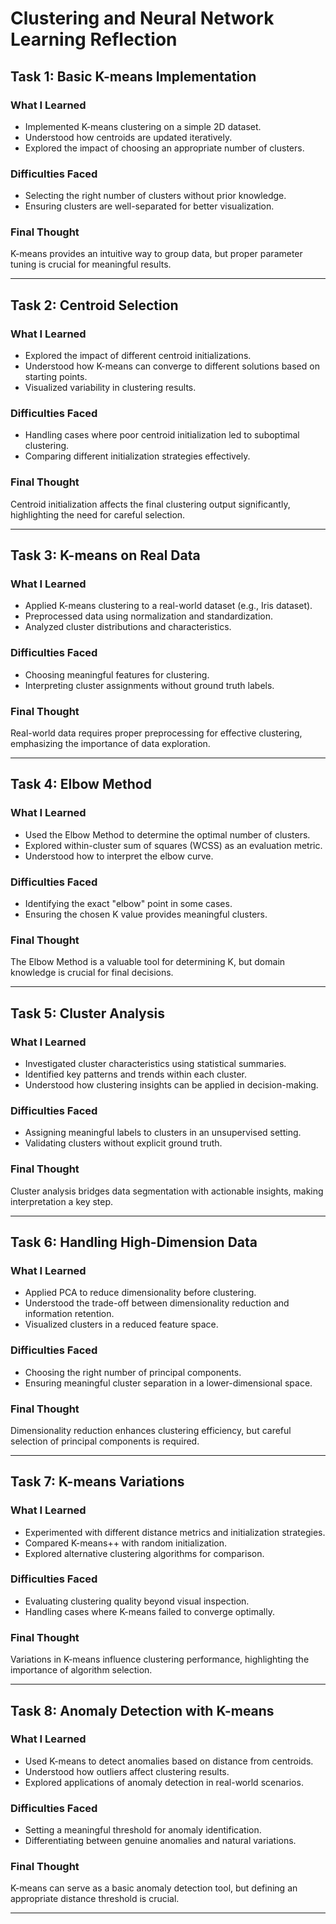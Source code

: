 # Clustering and Neural Network Learning Reflection

## Task 1: Basic K-means Implementation

### What I Learned
- Implemented K-means clustering on a simple 2D dataset.
- Understood how centroids are updated iteratively.
- Explored the impact of choosing an appropriate number of clusters.

### Difficulties Faced
- Selecting the right number of clusters without prior knowledge.
- Ensuring clusters are well-separated for better visualization.

### Final Thought
K-means provides an intuitive way to group data, but proper parameter tuning is crucial for meaningful results.

---

## Task 2: Centroid Selection

### What I Learned
- Explored the impact of different centroid initializations.
- Understood how K-means can converge to different solutions based on starting points.
- Visualized variability in clustering results.

### Difficulties Faced
- Handling cases where poor centroid initialization led to suboptimal clustering.
- Comparing different initialization strategies effectively.

### Final Thought
Centroid initialization affects the final clustering output significantly, highlighting the need for careful selection.

---

## Task 3: K-means on Real Data

### What I Learned
- Applied K-means clustering to a real-world dataset (e.g., Iris dataset).
- Preprocessed data using normalization and standardization.
- Analyzed cluster distributions and characteristics.

### Difficulties Faced
- Choosing meaningful features for clustering.
- Interpreting cluster assignments without ground truth labels.

### Final Thought
Real-world data requires proper preprocessing for effective clustering, emphasizing the importance of data exploration.

---

## Task 4: Elbow Method

### What I Learned
- Used the Elbow Method to determine the optimal number of clusters.
- Explored within-cluster sum of squares (WCSS) as an evaluation metric.
- Understood how to interpret the elbow curve.

### Difficulties Faced
- Identifying the exact "elbow" point in some cases.
- Ensuring the chosen K value provides meaningful clusters.

### Final Thought
The Elbow Method is a valuable tool for determining K, but domain knowledge is crucial for final decisions.

---

## Task 5: Cluster Analysis

### What I Learned
- Investigated cluster characteristics using statistical summaries.
- Identified key patterns and trends within each cluster.
- Understood how clustering insights can be applied in decision-making.

### Difficulties Faced
- Assigning meaningful labels to clusters in an unsupervised setting.
- Validating clusters without explicit ground truth.

### Final Thought
Cluster analysis bridges data segmentation with actionable insights, making interpretation a key step.

---

## Task 6: Handling High-Dimension Data

### What I Learned
- Applied PCA to reduce dimensionality before clustering.
- Understood the trade-off between dimensionality reduction and information retention.
- Visualized clusters in a reduced feature space.

### Difficulties Faced
- Choosing the right number of principal components.
- Ensuring meaningful cluster separation in a lower-dimensional space.

### Final Thought
Dimensionality reduction enhances clustering efficiency, but careful selection of principal components is required.

---

## Task 7: K-means Variations

### What I Learned
- Experimented with different distance metrics and initialization strategies.
- Compared K-means++ with random initialization.
- Explored alternative clustering algorithms for comparison.

### Difficulties Faced
- Evaluating clustering quality beyond visual inspection.
- Handling cases where K-means failed to converge optimally.

### Final Thought
Variations in K-means influence clustering performance, highlighting the importance of algorithm selection.

---

## Task 8: Anomaly Detection with K-means

### What I Learned
- Used K-means to detect anomalies based on distance from centroids.
- Understood how outliers affect clustering results.
- Explored applications of anomaly detection in real-world scenarios.

### Difficulties Faced
- Setting a meaningful threshold for anomaly identification.
- Differentiating between genuine anomalies and natural variations.

### Final Thought
K-means can serve as a basic anomaly detection tool, but defining an appropriate distance threshold is crucial.

---

